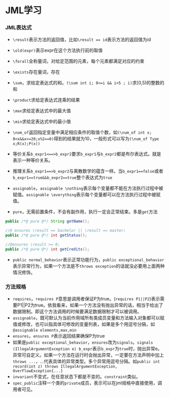 # JML学习

### JML表达式

- `\result`表示方法的返回值，比如`\result == id`表示方法的返回值为id

- `\old(expr)`表示expr在这个方法执行前的取值
- `\forall`全称量词，对给定范围的元素，每个元素都满足对应的约束
- `\exists`存在量词，存在
- `\sum`，求给定表达式的和。`(\sum int i; 0<=i && i<5 ; i)`求[0,5)的整数的和
- `\product`求给定表达式连乘的结果
- `\max`求给定表达式中的最大值
- `\min`求给定表达式中的最小值
- `\num_of`返回指定变量中满足相应条件的取值个数，如`(\num_of int x; 0<x&&x<=20;x%2==0)`得到的结果就为10，一般形式可以写为`(\num_of Type x;R(x);P(x))`
- 等价关系`b_expr1<==>b_expr2`要求`b_expr1`与`b_expr2`都是布尔表达式。就是表示一种等价关系。
- 推理关系`b_expr1==>b_expr2`与离散数学的蕴含一样。当`b_expr1==false`或者`b_expr1==true&&b_expr2==true`整个表达式为`true`
- `assignable`，`assignable \nothing`表示每个变量都不能在方法执行过程中被赋值。`assignable \everything`表示每个变量都可以在方法执行过程中被赋值。
- `pure`，无需前置条件，不会有副作用，执行一定会正常结束。多是`get`方法

```java
public /*@ pure @*/ String getName();

//@ ensures \result == bachelor || \result == master;
public /*@ pure @*/ int getStatus();

//@ensures \result >= 0;
public /*@ pure @*/ int getCredits();
```

- `public normal_behavior`表示正常功能行为，`public exceptional_behavior`表示异常行为，如果一个方法是不`throws exception`的话就没必要用上面两种情况修饰。

### 方法规格

- `requires`，`requires P`意思是调用者保证P为true。(`requires P1||P2`)表示需要P1||P2为true。依我看来，如果一个方法没有抛出异常的话，相当于给出了数据限制。即这个方法调用的时候要满足数据限制才可以被调用。
- `assignable`，既可默认为当前作用域所有类成员变量和方法输入对象都可以赋值或修改，也可以指具体可修改的变量列表，如果是多个用逗号分隔，如`@assignable elements,max,min`
- `ensures`，`ensures P`表示返回结果确保P为true
- 如果是`public exceptional_behavior`，`ensures`改为`signals`。`signals (IllegalArgumentException e) b_expr`表示`b_expr`为`true`时，抛出异常e。异常可自定义。如果一个方法在运行时会抛出异常，一定要在方法声明中加上`throws ...`，...代表具体的异常类型。多个异常用逗号分隔。如`public int record(int z) throws IllegalArgumentException, OverFlowException{...}`
- `invariant`不变式，在任意状态下都是不变的。`constraint`类似。
- `spec_public`注释一个类的`private`成员，表示可以在jml规格中直接使用，调用者可见。